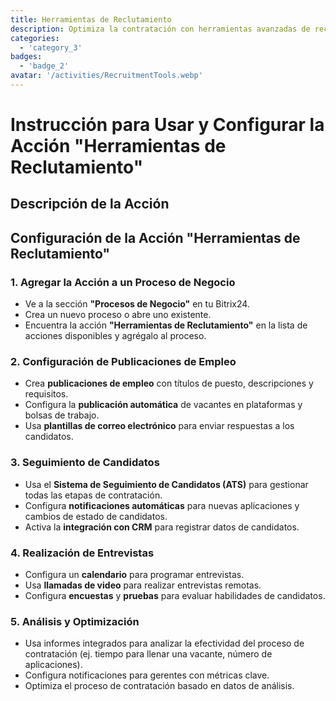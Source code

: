 ```yaml
---
title: Herramientas de Reclutamiento
description: Optimiza la contratación con herramientas avanzadas de reclutamiento y seguimiento de candidatos.
categories: 
  - 'category_3'
badges: 
  - 'badge_2'
avatar: '/activities/RecruitmentTools.webp'
---
```

# Instrucción para Usar y Configurar la Acción "Herramientas de Reclutamiento"

## Descripción de la Acción

## **Configuración de la Acción "Herramientas de Reclutamiento"**

### 1. Agregar la Acción a un Proceso de Negocio
- Ve a la sección **"Procesos de Negocio"** en tu Bitrix24.
- Crea un nuevo proceso o abre uno existente.
- Encuentra la acción **"Herramientas de Reclutamiento"** en la lista de acciones disponibles y agrégalo al proceso.

### 2. Configuración de Publicaciones de Empleo
- Crea **publicaciones de empleo** con títulos de puesto, descripciones y requisitos.
- Configura la **publicación automática** de vacantes en plataformas y bolsas de trabajo.
- Usa **plantillas de correo electrónico** para enviar respuestas a los candidatos.

### 3. Seguimiento de Candidatos
- Usa el **Sistema de Seguimiento de Candidatos (ATS)** para gestionar todas las etapas de contratación.
- Configura **notificaciones automáticas** para nuevas aplicaciones y cambios de estado de candidatos.
- Activa la **integración con CRM** para registrar datos de candidatos.

### 4. Realización de Entrevistas
- Configura un **calendario** para programar entrevistas.
- Usa **llamadas de video** para realizar entrevistas remotas.
- Configura **encuestas** y **pruebas** para evaluar habilidades de candidatos.

### 5. Análisis y Optimización
- Usa informes integrados para analizar la efectividad del proceso de contratación (ej. tiempo para llenar una vacante, número de aplicaciones).
- Configura notificaciones para gerentes con métricas clave.
- Optimiza el proceso de contratación basado en datos de análisis.